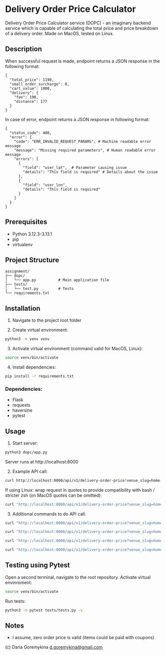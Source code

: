 # Delivery Order Price Calculator

Delivery Order Price Calculator service (DOPC) - an imaginary backend service which is capable of calculating the total price and price breakdown of a delivery order.
Made on MacOS, tested on Linux.

## Description

When successful request is made, endpoint returns a JSON response in the following format:
```
{
  "total_price": 1190,
  "small_order_surcharge": 0,
  "cart_value": 1000,
  "delivery": {
    "fee": 190,
    "distance": 177
  }
}
```
In case of error, endpoint returns a JSON response in following format:
```
{
  "status_code": 400, 
  "error": {
    "code": "ERR_INVALID_REQUEST_PARAMS", # Machine readable error message
    "message": "Missing required parameters", # Human readable error message
    "errors": [
      {
        "field": "user_lat",  # Parameter causing issue
        "details": "This field is required" # Details about the issue
      },
      {
        "field": "user_lon",
        "details": "This field is required"
      }
    ]
  }
}
```

## Prerequisites

- Python 3.12.3-3.13.1
- pip
- virtualenv


## Project Structure
```
assignment/
├── dopc/
│   └── app.py          # Main application file
├── tests/
│   └── test.py         # Tests
└── requirements.txt
```

## Installation

1. Navigate to the project root folder

2. Create virtual environment:
```bash
python3 -m venv venv
```

3. Activate virtual environment (command valid for MacOS, Linux):
```bash
source venv/bin/activate
```

4. Install dependencies:
```bash
pip install -r requirements.txt
```

### Dependencies:
- Flask
- requests
- haversine
- pytest

## Usage

1. Start server:
```bash
python3 dopc/app.py
```
Server runs at http://localhost:8000

2. Example API call:
```bash
curl http://localhost:8000/api/v1/delivery-order-price?venue_slug=home-assignment-venue-helsinki&cart_value=1000&user_lat=60.17094&user_lon=24.93087
```
If using Linux: wrap request in quotes to provide compatibility with bash / stricter zsh (on MacOS quotes can be omitted):
```bash
curl "http://localhost:8000/api/v1/delivery-order-price?venue_slug=home-assignment-venue-helsinki&cart_value=1000&user_lat=60.17094&user_lon=24.93087"
```

3. Additional commands to do API call:
```bash
curl "http://localhost:8000/api/v1/delivery-order-price?venue_slug=home-assignment-venue-helsinki&cart_value=1000&user_lat=60.18094&user_lon=24.93087"
```
```bash
curl "http://localhost:8000/api/v1/delivery-order-price?venue_slug=home-assignment-venue-stockholm&cart_value=10000&user_lat=59.35683&user_lon=18.03150"
```
```bash
curl "http://localhost:8000/api/v1/delivery-order-price?venue_slug=home-assignment-venue-berlin&cart_value=1000&user_lat=52.51032&user_lon=13.45361"
```
```bash
curl "http://localhost:8000/api/v1/delivery-order-price?venue_slug=home-assignment-venue-tokyo&cart_value=700&user_lat=35.65591&user_lon=139.71153"
```

## Testing using Pytest

Open a second terminal, navigate to the root repository. Activate virtual envinroment:
```bash
source venv/bin/activate
```
Run tests:
```bash
python3 -m pytest tests/tests.py -v
```

## Notes
- I assume, zero order price is valid (items could be paid with coupons)

(c) Daria Goremykina
d.goremykina@gmail.com